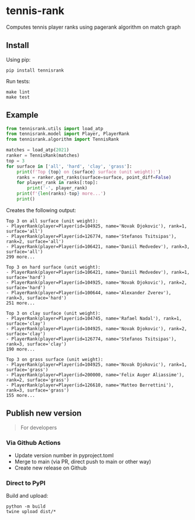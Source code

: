# tennis-rank
Computes tennis player ranks using pagerank algorithm on match graph

## Install

Using pip:

```shell
pip install tennisrank
```

Run tests:

```
make lint
make test
```

## Example

```python
from tennisrank.utils import load_atp
from tennisrank.model import Player, PlayerRank
from tennisrank.algorithm import TennisRank

matches = load_atp(2021)
ranker = TennisRank(matches)
top = 3
for surface in ['all', 'hard', 'clay', 'grass']:
    print(f'Top {top} on {surface} surface (unit weight):')
    ranks = ranker.get_ranks(surface=surface, point_diff=False)
    for player_rank in ranks[:top]:
        print('-', player_rank)
    print(f'{len(ranks)-top} more...')
    print()
```

Creates the following output:

```text
Top 3 on all surface (unit weight):
- PlayerRank(player=Player(id=104925, name='Novak Djokovic'), rank=1, surface='all')
- PlayerRank(player=Player(id=126774, name='Stefanos Tsitsipas'), rank=2, surface='all')
- PlayerRank(player=Player(id=106421, name='Daniil Medvedev'), rank=3, surface='all')
299 more...

Top 3 on hard surface (unit weight):
- PlayerRank(player=Player(id=106421, name='Daniil Medvedev'), rank=1, surface='hard')
- PlayerRank(player=Player(id=104925, name='Novak Djokovic'), rank=2, surface='hard')
- PlayerRank(player=Player(id=100644, name='Alexander Zverev'), rank=3, surface='hard')
251 more...

Top 3 on clay surface (unit weight):
- PlayerRank(player=Player(id=104745, name='Rafael Nadal'), rank=1, surface='clay')
- PlayerRank(player=Player(id=104925, name='Novak Djokovic'), rank=2, surface='clay')
- PlayerRank(player=Player(id=126774, name='Stefanos Tsitsipas'), rank=3, surface='clay')
190 more...

Top 3 on grass surface (unit weight):
- PlayerRank(player=Player(id=104925, name='Novak Djokovic'), rank=1, surface='grass')
- PlayerRank(player=Player(id=200000, name='Felix Auger Aliassime'), rank=2, surface='grass')
- PlayerRank(player=Player(id=126610, name='Matteo Berrettini'), rank=3, surface='grass')
155 more...
```

## Publish new version

> For developers

### Via Github Actions

- Update version number in pyproject.toml
- Merge to main (via PR, direct push to main or other way)
- Create new release on Github 

### Direct to PyPI

Build and upload:

```shell
python -m build
twine upload dist/*
```